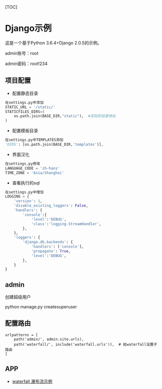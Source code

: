 [TOC]
# Django示例
这是一个基于Python 3.6.4+Django 2.0.5的示例。

admin账号：root

admin密码：root!234

## 项目配置

- 配置静态目录
```python
在settings.py中添加
STATIC_URL = '/static/'
STATICFILES_DIRS=(
    os.path.join(BASE_DIR,"static"),  #实际的目录地址
)
```
- 配置模板目录
```python
在settings.py中TEMPLATES添加 
'DIRS': [os.path.join(BASE_DIR,'templates')],
```
- 界面汉化
```python
在settings.py修改
LANGUAGE_CODE = 'zh-hans'
TIME_ZONE = 'Asia/Shanghai'
```

- 查看执行的sql

```python
在settings.py中增加
LOGGING = {
    'version': 1,
    'disable_existing_loggers': False,
    'handlers': {
        'console':{
            'level':'DEBUG',
            'class':'logging.StreamHandler',
        },
    },
    'loggers': {
        'django.db.backends': {
            'handlers': ['console'],
            'propagate': True,
            'level':'DEBUG',
        },
    }
}
```


## admin

创建超级用户

python manage.py createsuperuser

## 配置路由

```pyt
urlpatterns = [
    path('admin/', admin.site.urls),
    path('waterfall/', include('waterfall.urls')),  # 给waterfall设置子路由
]
```

## APP

- [waterfall 瀑布流示例](/Django_sample/Django_sample/waterfall/README.md)

